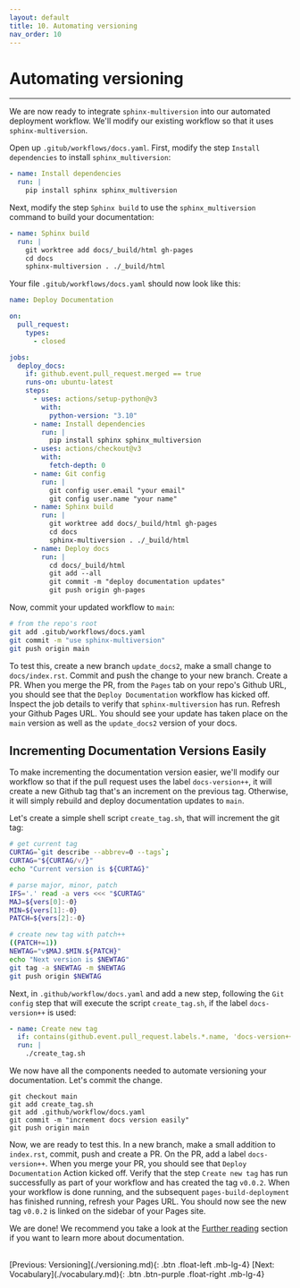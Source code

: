 ```yaml
---
layout: default
title: 10. Automating versioning
nav_order: 10
---
```


# Automating versioning

---

We are now ready to integrate `sphinx-multiversion` into our automated deployment workflow. We'll
modify our existing workflow so that it uses `sphinx-multiversion`.

Open up `.gitub/workflows/docs.yaml`. First, modify the step `Install dependencies` to install
`sphinx_multiversion`:

```yaml
- name: Install dependencies
  run: |
    pip install sphinx sphinx_multiversion
```

Next, modify the step `Sphinx build` to use the `sphinx_multiversion` command to build your
documentation:

```yaml
- name: Sphinx build
  run: |
    git worktree add docs/_build/html gh-pages
    cd docs
    sphinx-multiversion . ./_build/html
```

Your file `.gitub/workflows/docs.yaml` should now look like this:

```yaml
name: Deploy Documentation

on:
  pull_request:
    types:
      - closed

jobs:
  deploy_docs:
    if: github.event.pull_request.merged == true
    runs-on: ubuntu-latest
    steps:
      - uses: actions/setup-python@v3
        with:
          python-version: "3.10"
      - name: Install dependencies
        run: |
          pip install sphinx sphinx_multiversion
      - uses: actions/checkout@v3
        with:
          fetch-depth: 0
      - name: Git config
        run: |
          git config user.email "your email"
          git config user.name "your name"
      - name: Sphinx build
        run: |
          git worktree add docs/_build/html gh-pages
          cd docs
          sphinx-multiversion . ./_build/html
      - name: Deploy docs
        run: |
          cd docs/_build/html
          git add --all
          git commit -m "deploy documentation updates"
          git push origin gh-pages
```

Now, commit your updated workflow to `main`:

```sh
# from the repo's root
git add .gitub/workflows/docs.yaml
git commit -m "use sphinx-multiversion"
git push origin main
```

To test this, create a new branch `update_docs2`, make a small change to `docs/index.rst`. Commit
and push the change to your new branch. Create a PR. When you merge the PR, from the `Pages` tab on
your repo's Github URL, you should see that the `Deploy Documentation` workflow has kicked off.
Inspect the job details to verify that `sphinx-multiversion` has run. Refresh your Github Pages
URL. You should see your update has taken place on the `main` version as well as the `update_docs2`
version of your docs.

## Incrementing Documentation Versions Easily

To make incrementing the documentation version easier, we'll modify our workflow so that if the
pull request uses the label `docs-version++`, it will create a new Github tag that's an increment
on the previous tag. Otherwise, it will simply rebuild and deploy documentation updates to `main`.

Let's create a simple shell script `create_tag.sh`, that will increment the git tag:

```sh
# get current tag
CURTAG=`git describe --abbrev=0 --tags`;
CURTAG="${CURTAG/v/}"
echo "Current version is ${CURTAG}"

# parse major, minor, patch
IFS='.' read -a vers <<< "$CURTAG"
MAJ=${vers[0]:-0}
MIN=${vers[1]:-0}
PATCH=${vers[2]:-0}

# create new tag with patch++
((PATCH+=1))
NEWTAG="v$MAJ.$MIN.${PATCH}"
echo "Next version is $NEWTAG"
git tag -a $NEWTAG -m $NEWTAG
git push origin $NEWTAG
```

Next, in `.github/workflow/docs.yaml` and add a new step, following the `Git config` step that will
execute the script `create_tag.sh`, if the label `docs-version++` is used:

```yaml
- name: Create new tag
  if: contains(github.event.pull_request.labels.*.name, 'docs-version++')
  run: |
    ./create_tag.sh
```

We now have all the components needed to automate versioning your documentation. Let's commit the
change.

```
git checkout main
git add create_tag.sh
git add .github/workflow/docs.yaml
git commit -m "increment docs version easily"
git push origin main
```

Now, we are ready to test this. In a new branch, make a small addition to `index.rst`, commit, push
and create a PR. On the PR, add a label `docs-version++`. When you merge your PR, you should see
that `Deploy Documentation` Action kicked off. Verify that the step `Create new tag` has run
successfully as part of your workflow and has created the tag `v0.0.2`. When your workflow is done
running, and the subsequent `pages-build-deployment` has finished running, refresh your Pages URL.
You should now see the new tag `v0.0.2` is linked on the sidebar of your Pages site.

We are done! We recommend you take a look at the [Further reading](#further-reading) section if you
want to learn more about documentation.

<br />
[Previous: Versioning](./versioning.md){: .btn .float-left .mb-lg-4}
[Next: Vocabulary](./vocabulary.md){: .btn .btn-purple .float-right .mb-lg-4}
<br />
